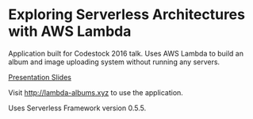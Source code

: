 # Exploring Serverless Architectures with AWS Lambda

Application built for Codestock 2016 talk. Uses AWS Lambda to build an album and image uploading system without running any servers.

[Presentation Slides](https://github.com/alexklibisz/codestock-serverless-demo/blob/master/exploring-serverless-architectures.pdf)

Visit http://lambda-albums.xyz to use the application.

Uses Serverless Framework version 0.5.5.
